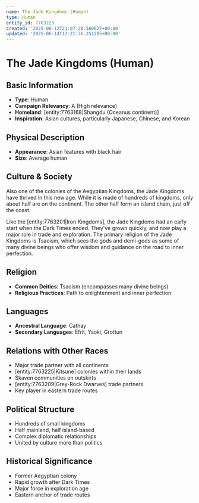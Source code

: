 ```yaml
---
name: The Jade Kingdoms (Human)
type: Human
entity_id: 7763223
created: '2025-06-12T21:07:20.560627+00:00'
updated: '2025-06-14T17:21:36.251205+00:00'
---
```


# The Jade Kingdoms (Human)

## Basic Information
- **Type**: Human
- **Campaign Relevancy**: A (High relevance)
- **Homeland**: [entity:7763168|Shangdu (Oceanus continent)]
- **Inspiration**: Asian cultures, particularly Japanese, Chinese, and Korean

## Physical Description
- **Appearance**: Asian features with black hair
- **Size**: Average human

## Culture & Society
Also one of the colonies of the Aegyptian Kingdoms, the Jade Kingdoms have thrived in this new age. While it is made of hundreds of kingdoms, only about half are on the continent. The other half form an island chain, just off the coast.

Like the [entity:7763201|Iron Kingdoms], the Jade Kingdoms had an early start when the Dark Times ended. They've grown quickly, and now play a major role in trade and exploration. The primary religion of the Jade Kingdoms is Tsaoism, which sees the gods and demi-gods as some of many divine beings who offer wisdom and guidance on the road to inner perfection.

## Religion
- **Common Deities**: Tsaoism (encompasses many divine beings)
- **Religious Practices**: Path to enlightenment and inner perfection

## Languages
- **Ancestral Language**: Cathay
- **Secondary Languages**: Efrit, Ysoki, Grottun

## Relations with Other Races
- Major trade partner with all continents
- [entity:7763225|Kitsune] colonies within their lands
- Skaven communities on outskirts
- [entity:7763209|Grey-Rock Dwarves] trade partners
- Key player in eastern trade routes

## Political Structure
- Hundreds of small kingdoms
- Half mainland, half island-based
- Complex diplomatic relationships
- United by culture more than politics

## Historical Significance
- Former Aegyptian colony
- Rapid growth after Dark Times
- Major force in exploration age
- Eastern anchor of trade routes